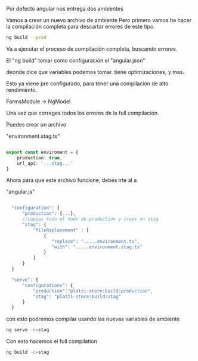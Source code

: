 Por defecto angular nos entrega dos ambientes

Vamos a crear un nuevo archivo de ambiente
Pero primero vamos ha hacer la compilación completa para descartar errores de este tipo.

```bash
ng build --prod
```

Va a ejecutar el proceso de compilación completa, buscando errores.

El "ng build" tomar como configuración el "angular.json"

deonde dice que variables podemos tomar. tiene optimizaciones, y mas.

Esto ya viene pre configurado, para tener una compilación de alto rendimiento.

FormsModule -> NgModel

Una vez que correges todos los errores de la full compilación.

Puedes crear un archivo

"environment.stag.ts"
```typescript

export const enviroment = {
    production: true,
    url_api: '...stag...'
}

```

Ahora para que este archivo funcione, debes irte al a 

"angular.js"
```typescript

  "configuration": {
      "production": {...},
      //copias todo el nodo de production y creas un stag
      "stag": {
          "fileReplacement" : [
              {
                 "replace": ".....environment.ts",
                 "with": ".....environment.stag.ts"
              }
          ]
      }
  }

  "serve": {
      "configurations": {
          "production":"platzi-store:build:production",
          "stag": "platzi-store:build:stag"
      }
  }

```

con esto podremos compilar usando las nuevas variables de ambiente
```bash
ng serve -c=stag
```

Con esto hacemos el full compilation
```bash
ng build -c=stag
```
